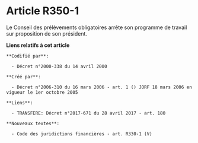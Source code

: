 # Article R350-1

Le Conseil des prélèvements obligatoires arrête son programme de travail sur proposition de son président.

**Liens relatifs à cet article**

	**Codifié par**:

	  - Décret n°2000-338 du 14 avril 2000

	**Créé par**:

	  - Décret n°2006-310 du 16 mars 2006 - art. 1 () JORF 18 mars 2006 en vigueur le 1er octobre 2005

	**Liens**:

	  - TRANSFERE: Décret n°2017-671 du 28 avril 2017 - art. 180

	**Nouveaux textes**:

	  - Code des juridictions financières - art. R330-1 (V)
